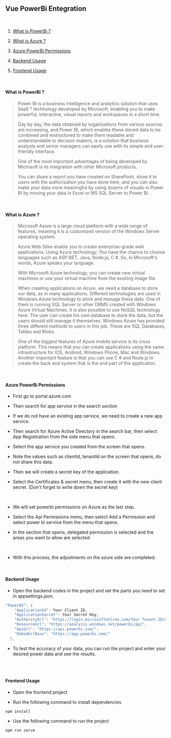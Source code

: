 
<img title="" src="Desktop/vue-powerbi-integration-master/Desktop/Yeni klasör/PowerBi/image/powerbilogo.png">
<br><br>

## Vue PowerBi Entegration
<br>

<img title="" src="./image/powerbiresult.PNG">
<br>

1. [What is PowerBi ?](#what-is-power-bi-?)
  
2. [What is Azure ?](#what-is-azure-?)
  
3. [Azure PowerBi Permissions](#azure-powerbi-permissions)
  
4. [Backend Usage](#backend-usage)
  
5. [Frontend Usage](#frontend-usage)

<br>

#### What is PowerBi ?

> Power BI is a business intelligence and analytics solution that uses SaaS * technology developed by Microsoft, enabling you to make powerful, interactive, visual reports and workspaces in a short time.
> 
> Day by day, the data obtained by organizations from various sources are increasing, and Power BI, which enables these stored data to be combined and restructured to make them readable and understandable to decision makers, is a solution that business analysts and senior managers can easily use with its simple and user-friendly interface.
> 
> One of the most important advantages of being developed by Microsoft is its integration with other Microsoft products.
> 
> You can share a report you have created on SharePoint, show it to users with the authorization you have done here, and you can also make your data more meaningful by using dozens of visuals in Power BI by moving your data in Excel or MS SQL Server to Power BI.

<br>

#### What is Azure ?

> Microsoft Azure is a large cloud platform with a wide range of features, meaning it is a customized version of the Windows Server operating system.
> 
> Azure Web Sites enable you to create enterprise-grade web applications. Using Azure technology; You have the chance to choose languages ​​such as ASP.NET, Java, Node.js, C #. So, in Microsoft's words, Azure speaks your language.
> 
> With Microsoft Azure technology, you can create new virtual machines or use your virtual machine from the existing image file.
> 
> When creating applications on Azure, we need a database to store our data, as in many applications. Different technologies are used in Windows Azure technology to store and manage these data. One of them is running SQL Server or other DBMS created with Windows Azure Virtual Machines. It is also possible to use NoSQL technology here. The user can create his own database to store the data, but the users should still manage it themselves. Windows Azure has provided three different methods to users in this job. These are SQL Databases, Tables and Blobs.
> 
> One of the biggest features of Azure mobile service is its cross platform. This means that you can create applications using the same infrastructure for IOS, Android, Windows Phone, Mac and Windows. Another important feature is that you can use C # and Node.js to create the back end system that is the end part of the application.

<br>

#### Azure PowerBi Permissions

- First go to portal.azure.com
  
- Then search for app service in the search section
  
- If we do not have an existing app service, we need to create a new app service.
  
- Then search for Azure Active Directory in the search bar, then select App Registiration from the side menu that opens.
  
- Select the app service you created from the screen that opens.
  
- Note the values ​​such as clientId, tenantId on the screen that opens, do not share this data.
  

- Then we will create a secret key of the application.
  
- Select the Certificates & secret menu, then create it with the new client secret. (Don't forget to write down the secret key)
 
<br>
<img title="" src="Desktop/vue-powerbi-integration-master/Desktop/Yeni klasör/PowerBi/image/clientsecret.PNG">
<br>

- We will set powerbi permissions on Azure as the last step.
  
- Select the Api Permissions menu, then select Add a Permission and select power bi service from the menu that opens.
  
- In the section that opens, delegated permission is selected and the areas you want to allow are selected.

<br>
<img title="" src="Desktop/vue-powerbi-integration-master/Desktop/Yeni klasör/PowerBi/image/permissions.PNG">
<br>

- With this process, the adjustments on the azure side are completed.
  
<br>

#### Backend Usage

- Open the backend codes in the project and set the parts you need to set in appsettings.json.
  

```c#
"PowerBI": {
    "ApplicationId": Your Client ID,
    "ApplicationSecret": Your Secret Key,
    "AuthorityUrl": "https://login.microsoftonline.com/Your Tenant ID/oauth2/token",
    "ResourceUrl": "https://analysis.windows.net/powerbi/api",
    "ApiUrl": "https://api.powerbi.com/",
    "EmbedUrlBase": "https://app.powerbi.com/"
  },
```

- To test the accuracy of your data, you can run the project and enter your desired power data and see the results.
  
<br>
<img title="" src="Desktop/vue-powerbi-integration-master/Desktop/Yeni klasör/PowerBi/image/swagger.PNG">
<br>

<br>

#### Frontend Usage

- Open the frontend project
  
- Run the following command to install dependencies
  

```
npm install
```

- Use the following command to run the project
  

```vue
npm run serve
```
